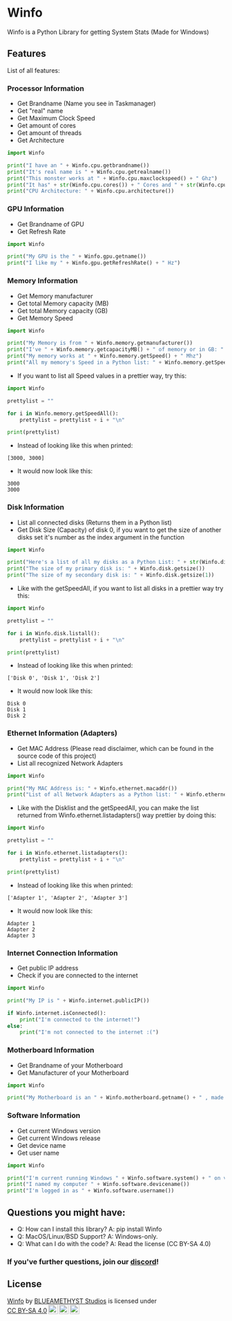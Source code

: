 # Winfo
Winfo is a Python Library for getting System Stats (Made for Windows)

## Features
List of all features:
### Processor Information

- Get Brandname (Name you see in Taskmanager)
- Get "real" name
- Get Maximum Clock Speed
- Get amount of cores
- Get amount of threads
- Get Architecture

```Python
import Winfo

print("I have an " + Winfo.cpu.getbrandname())
print("It's real name is " + Winfo.cpu.getrealname())
print("This monster works at " + Winfo.cpu.maxclockspeed() + " Ghz")
print("It has" + str(Winfo.cpu.cores()) + " Cores and " + str(Winfo.cpu.threads) + " Threads")
print("CPU Architecture: " + Winfo.cpu.architecture())
```

### GPU Information

- Get Brandname of GPU
- Get Refresh Rate

```Python
import Winfo

print("My GPU is the " + Winfo.gpu.getname())
print("I like my " + Winfo.gpu.getRefreshRate() + " Hz")
```

### Memory Information

- Get Memory manufacturer
- Get total Memory capacity (MB)
- Get total Memory capacity (GB)
- Get Memory Speed

```Python
import Winfo

print("My Memory is from " + Winfo.memory.getmanufacturer())
print("I've " + Winfo.memory.getcapacityMB() + " of memory or in GB: " + Winfo.memory.getcapacityGB())
print("My memory works at " + Winfo.memory.getSpeed() + " Mhz")
print("All my memory's Speed in a Python list: " + Winfo.memory.getSpeedAll())
```

- If you want to list all Speed values in a prettier way, try this:

```Python
import Winfo

prettylist = ""

for i in Winfo.memory.getSpeedAll():
    prettylist = prettylist + i + "\n"

print(prettylist)
```

- Instead of looking like this when printed:

```
[3000, 3000]
```

- It would now look like this:

```
3000
3000

```

### Disk Information

- List all connected disks (Returns them in a Python list)
- Get Disk Size (Capacity) of disk 0, if you want to get the size of another disks set it's number as the index argument in the function

```Python
import Winfo

print("Here's a list of all my disks as a Python List: " + str(Winfo.disk.listall()))
print("The size of my primary disk is: " + Winfo.disk.getsize())
print("The size of my secondary disk is: " + Winfo.disk.getsize(1))
```

- Like with the getSpeedAll, if you want to list all disks in a prettier way try this:

```Python
import Winfo

prettylist = ""

for i in Winfo.disk.listall():
    prettylist = prettylist + i + "\n"

print(prettylist)
```

- Instead of looking like this when printed:

```
['Disk 0', 'Disk 1', 'Disk 2']
```

- It would now look like this:

```
Disk 0
Disk 1
Disk 2

```
### Ethernet Information (Adapters)

- Get MAC Address (Please read disclaimer, which can be found in the source code of this project)
- List all recognized Network Adapters

```Python
import Winfo

print("My MAC Address is: " + Winfo.ethernet.macaddr())
print("List of all Network Adapters as a Python list: " + Winfo.ethernet.listadapters())
```

- Like with the Disklist and the getSpeedAll, you can make the list returned from Winfo.ethernet.listadapters() way prettier by doing this:

```Python
import Winfo

prettylist = ""

for i in Winfo.ethernet.listadapters():
    prettylist = prettylist + i + "\n"

print(prettylist)
```
- Instead of looking like this when printed:

```
['Adapter 1', 'Adapter 2', 'Adapter 3']
```

- It would now look like this:

```
Adapter 1
Adapter 2
Adapter 3

```
### Internet Connection Information

- Get public IP address
- Check if you are connected to the internet

```Python
import Winfo

print("My IP is " + Winfo.internet.publicIP())

if Winfo.internet.isConnected():
    print("I'm connected to the internet!")
else:
    print("I'm not connected to the internet :(")
```
### Motherboard Information

- Get Brandname of your Motherboard
- Get Manufacturer of your Motherboard

```Python
import Winfo

print("My Motherboard is an " + Winfo.motherboard.getname() + " , made by " + Winfo.motherboard.getmanufacturer())
```

### Software Information

- Get current Windows version
- Get current Windows release
- Get device name
- Get user name

```Python
import Winfo

print("I'm current running Windows " + Winfo.software.system() + " on version " + Winfo.software.version())
print("I named my computer " + Winfo.software.devicename())
print("I'm logged in as " + Winfo.software.username())
```
## Questions you might have:

- Q: How can I install this library? A: pip install Winfo
- Q: MacOS/Linux/BSD Support? A: Windows-only.
- Q: What can I do with the code? A: Read the license (CC BY-SA 4.0)

### If you've further questions, join our [discord](https://discord.gg/jDAGR26yXe)!

## License

<p xmlns:cc="http://creativecommons.org/ns#" xmlns:dct="http://purl.org/dc/terms/"><a property="dct:title" rel="cc:attributionURL" href="https://github.com/BLUEAMETHYST-Studios/Winfo">Winfo</a> by <a rel="cc:attributionURL dct:creator" property="cc:attributionName" href="https://blueamethyst.me">BLUEAMETHYST Studios</a> is licensed under <a href="http://creativecommons.org/licenses/by-sa/4.0/?ref=chooser-v1" target="_blank" rel="license noopener noreferrer" style="display:inline-block;">CC BY-SA 4.0<img style="height:22px!important;margin-left:3px;vertical-align:text-bottom;" src="https://mirrors.creativecommons.org/presskit/icons/cc.svg?ref=chooser-v1"><img style="height:22px!important;margin-left:3px;vertical-align:text-bottom;" src="https://mirrors.creativecommons.org/presskit/icons/by.svg?ref=chooser-v1"><img style="height:22px!important;margin-left:3px;vertical-align:text-bottom;" src="https://mirrors.creativecommons.org/presskit/icons/sa.svg?ref=chooser-v1"></a></p>
